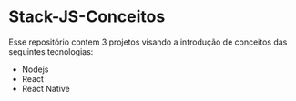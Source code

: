 # Stack-JS-Conceitos

Esse repositório contem 3 projetos visando a introdução de conceitos das seguintes
tecnologias:

- Nodejs
- React
- React Native
